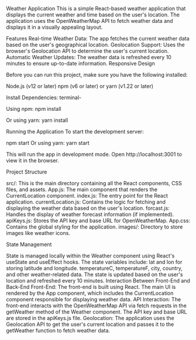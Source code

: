 Weather Application
This is a simple React-based weather application that displays the current weather and time based on the user's location. The application uses the OpenWeatherMap API to fetch weather data and displays it in a visually appealing layout.

Features
Real-time Weather Data: The app fetches the current weather data based on the user's geographical location.
Geolocation Support: Uses the browser's Geolocation API to determine the user's current location.
Automatic Weather Updates: The weather data is refreshed every 10 minutes to ensure up-to-date information.
Responsive Design


Before you can run this project, make sure you have the following installed:

Node.js (v12 or later)
npm (v6 or later) or yarn (v1.22 or later)


Install Dependencies:
terminal-

Using npm:
npm install

Or using yarn:
yarn install

Running the Application
To start the development server:



npm start
Or using yarn:
yarn start

This will run the app in development mode. Open http://localhost:3001 to view it in the browser.

Project Structure

src/: This is the main directory containing all the React components, CSS files, and assets.
App.js: The main component that renders the CurrentLocation component.
index.js: The entry point for the React application.
currentLocation.js: Contains the logic for fetching and displaying the weather data based on the user's location.
forcast.js: Handles the display of weather forecast information (if implemented).
apiKeys.js: Stores the API key and base URL for OpenWeatherMap.
App.css: Contains the global styling for the application.
images/: Directory to store images like weather icons.


State Management

State is managed locally within the Weather component using React's useState and useEffect hooks. The state variables include:
lat and lon for storing latitude and longitude.
temperatureC, temperatureF, city, country, and other weather-related data.
The state is updated based on the user's location and refreshed every 10 minutes.
Interaction Between Front-End and Back-End
Front-End: The front-end is built using React. The main UI is rendered by the App component, which includes the CurrentLocation component responsible for displaying weather data.
API Interaction: The front-end interacts with the OpenWeatherMap API via fetch requests in the getWeather method of the Weather component. The API key and base URL are stored in the apiKeys.js file.
Geolocation: The application uses the Geolocation API to get the user's current location and passes it to the getWeather function to fetch weather data.
